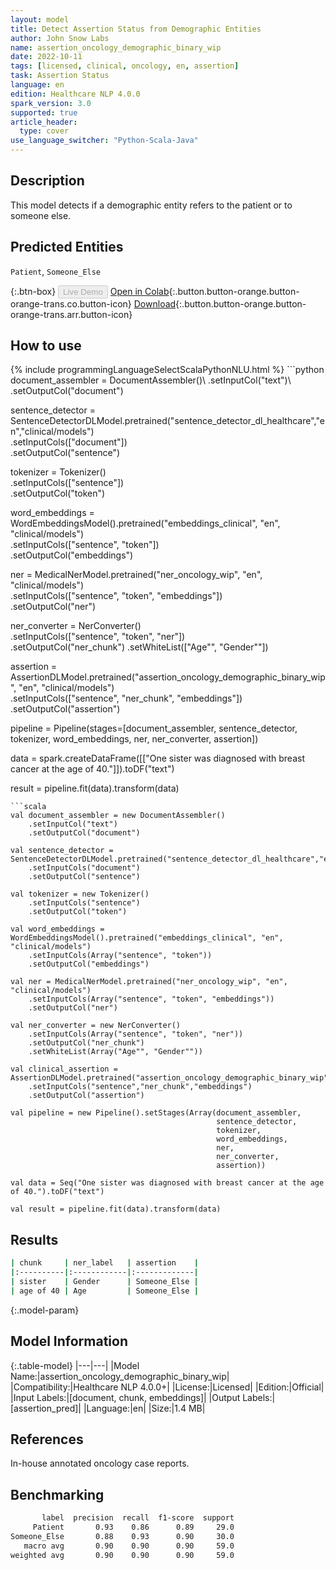```yaml
---
layout: model
title: Detect Assertion Status from Demographic Entities
author: John Snow Labs
name: assertion_oncology_demographic_binary_wip
date: 2022-10-11
tags: [licensed, clinical, oncology, en, assertion]
task: Assertion Status
language: en
edition: Healthcare NLP 4.0.0
spark_version: 3.0
supported: true
article_header:
  type: cover
use_language_switcher: "Python-Scala-Java"
---
```


## Description

This model detects if a demographic entity refers to the patient or to someone else.

## Predicted Entities

`Patient`, `Someone_Else`

{:.btn-box}
<button class="button button-orange" disabled>Live Demo</button>
[Open in Colab](https://colab.research.google.com/github/JohnSnowLabs/spark-nlp-workshop/blob/master/tutorials/Certification_Trainings/Healthcare/27.Oncology_Model.ipynb){:.button.button-orange.button-orange-trans.co.button-icon}
[Download](https://s3.amazonaws.com/auxdata.johnsnowlabs.com/clinical/models/assertion_oncology_demographic_binary_wip_en_4.0.0_3.0_1665522157316.zip){:.button.button-orange.button-orange-trans.arr.button-icon}

## How to use



<div class="tabs-box" markdown="1">
{% include programmingLanguageSelectScalaPythonNLU.html %}
```python
document_assembler = DocumentAssembler()\
    .setInputCol("text")\
    .setOutputCol("document")

sentence_detector = SentenceDetectorDLModel.pretrained("sentence_detector_dl_healthcare","en","clinical/models")\
    .setInputCols(["document"])\
    .setOutputCol("sentence")

tokenizer = Tokenizer() \
    .setInputCols(["sentence"]) \
    .setOutputCol("token")

word_embeddings = WordEmbeddingsModel().pretrained("embeddings_clinical", "en", "clinical/models")\
    .setInputCols(["sentence", "token"]) \
    .setOutputCol("embeddings")                

ner = MedicalNerModel.pretrained("ner_oncology_wip", "en", "clinical/models") \
    .setInputCols(["sentence", "token", "embeddings"]) \
    .setOutputCol("ner")

ner_converter = NerConverter() \
    .setInputCols(["sentence", "token", "ner"]) \
    .setOutputCol("ner_chunk")    .setWhiteList(["Age"", "Gender""])
    
assertion = AssertionDLModel.pretrained("assertion_oncology_demographic_binary_wip", "en", "clinical/models") \
    .setInputCols(["sentence", "ner_chunk", "embeddings"]) \
    .setOutputCol("assertion")
        
pipeline = Pipeline(stages=[document_assembler,
                            sentence_detector,
                            tokenizer,
                            word_embeddings,
                            ner,
                            ner_converter,
                            assertion])

data = spark.createDataFrame([["One sister was diagnosed with breast cancer at the age of 40."]]).toDF("text")

result = pipeline.fit(data).transform(data)
```
```scala
val document_assembler = new DocumentAssembler()
    .setInputCol("text")
    .setOutputCol("document")
    
val sentence_detector = SentenceDetectorDLModel.pretrained("sentence_detector_dl_healthcare","en","clinical/models")
    .setInputCols("document")
    .setOutputCol("sentence")
    
val tokenizer = new Tokenizer()
    .setInputCols("sentence")
    .setOutputCol("token")
    
val word_embeddings = WordEmbeddingsModel().pretrained("embeddings_clinical", "en", "clinical/models")
    .setInputCols(Array("sentence", "token"))
    .setOutputCol("embeddings")                
    
val ner = MedicalNerModel.pretrained("ner_oncology_wip", "en", "clinical/models")
    .setInputCols(Array("sentence", "token", "embeddings"))
    .setOutputCol("ner")
    
val ner_converter = new NerConverter()
    .setInputCols(Array("sentence", "token", "ner"))
    .setOutputCol("ner_chunk")
    .setWhiteList(Array("Age"", "Gender""))

val clinical_assertion = AssertionDLModel.pretrained("assertion_oncology_demographic_binary_wip","en","clinical/models")
    .setInputCols("sentence","ner_chunk","embeddings")
    .setOutputCol("assertion")
        
val pipeline = new Pipeline().setStages(Array(document_assembler,
                                              sentence_detector,
                                              tokenizer,
                                              word_embeddings,
                                              ner,
                                              ner_converter,
                                              assertion))

val data = Seq("One sister was diagnosed with breast cancer at the age of 40.").toDF("text")

val result = pipeline.fit(data).transform(data)

```
</div>

## Results

```bash
| chunk     | ner_label   | assertion    |
|:----------|:------------|:-------------|
| sister    | Gender      | Someone_Else |
| age of 40 | Age         | Someone_Else |
```

{:.model-param}
## Model Information

{:.table-model}
|---|---|
|Model Name:|assertion_oncology_demographic_binary_wip|
|Compatibility:|Healthcare NLP 4.0.0+|
|License:|Licensed|
|Edition:|Official|
|Input Labels:|[document, chunk, embeddings]|
|Output Labels:|[assertion_pred]|
|Language:|en|
|Size:|1.4 MB|

## References

In-house annotated oncology case reports.

## Benchmarking

```bash
       label  precision  recall  f1-score  support
     Patient       0.93    0.86      0.89     29.0
Someone_Else       0.88    0.93      0.90     30.0
   macro avg       0.90    0.90      0.90     59.0
weighted avg       0.90    0.90      0.90     59.0
```

